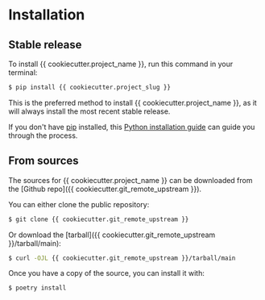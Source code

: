 # Installation

## Stable release

To install {{ cookiecutter.project_name }}, run this command in your
terminal:

```bash
$ pip install {{ cookiecutter.project_slug }}
```

This is the preferred method to install {{ cookiecutter.project_name }},
as it will always install the most recent stable release.

If you don't have [pip](https://pip.pypa.io) installed, this
[Python installation guide](http://docs.python-guide.org/en/latest/starting/installation/)
can guide you through the process.

## From sources

The sources for {{ cookiecutter.project_name }} can be downloaded from
the [Github repo]({{ cookiecutter.git_remote_upstream }}).

You can either clone the public repository:

```bash
$ git clone {{ cookiecutter.git_remote_upstream }}
```

Or download the
[tarball]({{ cookiecutter.git_remote_upstream }}/tarball/main):

```bash
$ curl -OJL {{ cookiecutter.git_remote_upstream }}/tarball/main
```

Once you have a copy of the source, you can install it with:

```bash
$ poetry install
```

